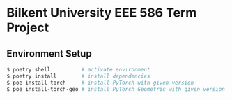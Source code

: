 # Bilkent University EEE 586 Term Project

## Environment Setup

```bash
$ poetry shell          # activate environment
$ poetry install        # install dependencies
$ poe install-torch     # install PyTorch with given version
$ poe install-torch-geo # install PyTorch Geometric with given version
```
